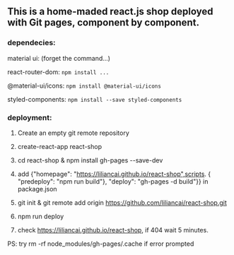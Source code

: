 

## This is a home-maded react.js shop deployed with Git pages, component by component.

### dependecies:

material ui: (forget the command...)

react-router-dom: ```npm install ...```

@material-ui/icons: ```npm install @material-ui/icons```

styled-components: ```npm install --save styled-components```

### deployment:

1. Create an empty git remote repository

2. create-react-app react-shop

3. cd react-shop &  npm install gh-pages --save-dev

4. add {"homepage": "https://liliancai.github.io/react-shop",scripts. { "predeploy": "npm run build"},
    "deploy": "gh-pages -d build"}} in package.json

5. git init & git remote add origin https://github.com/liliancai/react-shop.git

6. npm run deploy

7. check https://liliancai.github.io/react-shop, if 404 wait 5 minutes.

PS: try rm -rf node_modules/gh-pages/.cache if error prompted

